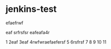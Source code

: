 # jenkins-test


efaefrwf

eaf
srfrsfsr
eafeafa4r

1
2eaf
3eaf
4rwfwraefaefersf
5
6rsfrsf
7
8
9
10
11
